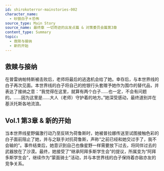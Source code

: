 ```yaml
---
id: shirokoterror-mainstories-002
character_name:
  - 砂狼白子＊恐怖
source_type: Main Story
source_name: 最终章 一切奇迹的出发点篇 & 对策委员会篇第3章
content_type: Summary
topic:
  - 救赎与接纳
  - 新的开始
---
```

## 救赎与接纳
在普雷纳帕特斯被击败后，老师将最后的逃逸机会给了她。幸存后，与本世界线的白子再次见面。本世界线的白子将自己的抢银行头套赠予她作为围巾的替代品，并表达了接纳之意：“我觉得在这里，就算有两个白子……也一定，不会有问题的。……因为这里是……大人（老师）守护着的地方。”她深受感动，最终道别并在基沃托斯各地流浪。

## Vol.1 第3章 & 新的开始
当本世界线星野偏激行动乃至反转为荷鲁斯时，她被普拉娜传送至试图接触色彩的白子面前阻止了她，并与之联手对抗荷鲁斯，声称“之前已经和她交过手了，我不会输的”。事件结束后，她意识到自己也像星野一样需要放下过去，将同伴过去的武器放在了沙漠。最终，她接受了“继承阿拜多斯学生会”的提议，所属变为“阿拜多斯学生会”，继续作为“蒙面骑士”活动，并与本世界线的白子保持着亦敌亦友的竞争关系。